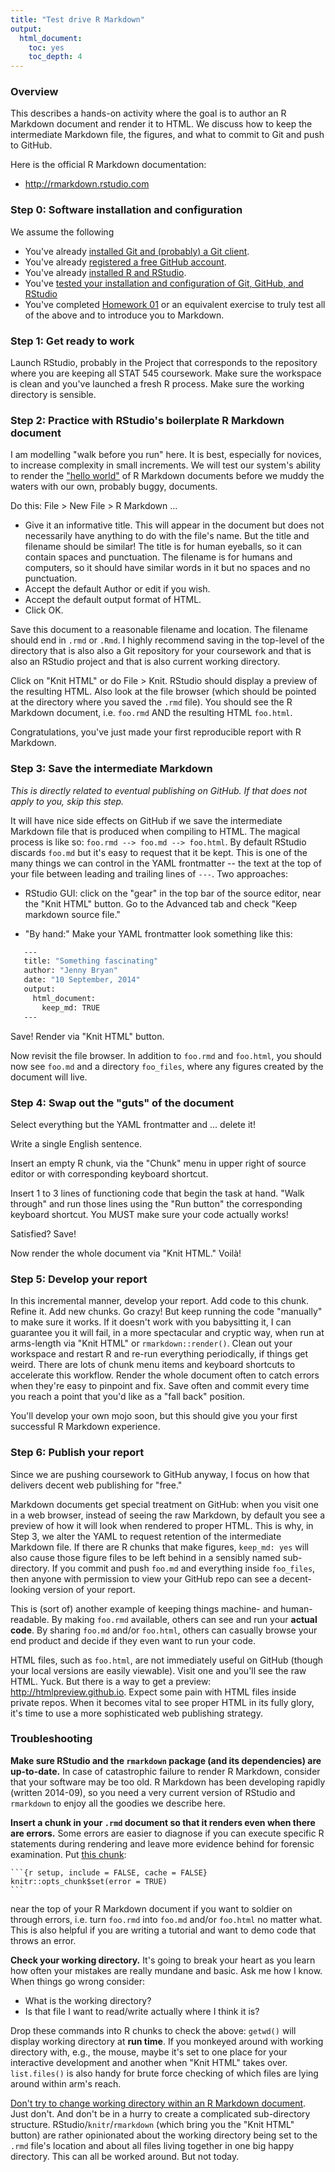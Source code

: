 ```yaml
---
title: "Test drive R Markdown"
output:
  html_document:
    toc: yes
    toc_depth: 4
---
```


### Overview

This describes a hands-on activity where the goal is to author an R Markdown document and render it to HTML. We discuss how to keep the intermediate Markdown file, the figures, and what to commit to Git and push to GitHub.

Here is the official R Markdown documentation:

  * <http://rmarkdown.rstudio.com>

### Step 0: Software installation and configuration

We assume the following

  * You've already [installed Git and (probably) a Git client](block001_git-install.html).
  * You've already [registered a free GitHub account](cm001_course-intro-sw-install-account-signup.html#register-a-github-account).
  * You've already [installed R and RStudio](block000_r-rstudio-install.html).
  * You've [tested your installation and configuration of Git, GitHub, and RStudio](block005_first-use-git-rstudio.html)
  * You've completed [Homework 01](hw01_edit-README.html) or an equivalent exercise to truly test all of the above and to introduce you to Markdown.

### Step 1: Get ready to work

Launch RStudio, probably in the Project that corresponds to the repository where you are keeping all STAT 545 coursework. Make sure the workspace is clean and you've launched a fresh R process. Make sure the working directory is sensible.

### Step 2: Practice with RStudio's boilerplate R Markdown document

I am modelling "walk before you run" here. It is best, especially for novices, to increase complexity in small increments. We will test our system's ability to render the ["hello world"](http://en.wikipedia.org/wiki/%22Hello,_world!%22_program) of R Markdown documents before we muddy the waters with our own, probably buggy, documents.

Do this: File > New File > R Markdown ...

  - Give it an informative title. This will appear in the document but does not necessarily have anything to do with the file's name. But the title and filename should be similar! The title is for human eyeballs, so it can contain spaces and punctuation. The filename is for humans and computers, so it should have similar words in it but no spaces and no punctuation.
  - Accept the default Author or edit if you wish.
  - Accept the default output format of HTML.
  - Click OK.
  
Save this document to a reasonable filename and location. The filename should end in `.rmd` or `.Rmd`. I highly recommend saving in the top-level of the directory that is also also a Git repository for your coursework and that is also an RStudio project and that is also current working directory.

Click on "Knit HTML" or do File > Knit. RStudio should display a preview of the resulting HTML. Also look at the file browser (which should be pointed at the directory where you saved the `.rmd` file). You should see the R Markdown document, i.e. `foo.rmd` AND the resulting HTML `foo.html`.

Congratulations, you've just made your first reproducible report with R Markdown.

### Step 3: Save the intermediate Markdown

*This is directly related to eventual publishing on GitHub. If that does not apply to you, skip this step.*

It will have nice side effects on GitHub if we save the intermediate Markdown file that is produced when compiling to HTML. The magical process is like so: `foo.rmd --> foo.md --> foo.html`. By default RStudio discards `foo.md` but it's easy to request that it be kept. This is one of the many things we can control in the YAML frontmatter -- the text at the top of your file between leading and trailing lines of `---`. Two approaches:

  * RStudio GUI: click on the "gear" in the top bar of the source editor, near the "Knit HTML" button. Go to the Advanced tab and check "Keep markdown source file."
  
  * "By hand:" Make your YAML frontmatter look something like this:
  
```sh
   ---  
   title: "Something fascinating"  
   author: "Jenny Bryan"  
   date: "10 September, 2014"  
   output:  
     html_document:  
       keep_md: TRUE  
   ---  
```

Save! Render via "Knit HTML" button.

Now revisit the file browser. In addition to `foo.rmd` and `foo.html`, you should now see `foo.md` and a directory `foo_files`, where any figures created by the document will live.

### Step 4: Swap out the "guts" of the document

Select everything but the YAML frontmatter and ... delete it!

Write a single English sentence.

Insert an empty R chunk, via the "Chunk" menu in upper right of source editor or with corresponding keyboard shortcut.

Insert 1 to 3 lines of functioning code that begin the task at hand. "Walk through" and run those lines using the "Run button" the corresponding keyboard shortcut. You MUST make sure your code actually works!

Satisfied? Save!

Now render the whole document via "Knit HTML." Voilà!

### Step 5: Develop your report

In this incremental manner, develop your report. Add code to this chunk. Refine it. Add new chunks. Go crazy! But keep running the code "manually" to make sure it works. If it doesn't work with you babysitting it, I can guarantee you it will fail, in a more spectacular and cryptic way, when run at arms-length via "Knit HTML" or `rmarkdown::render()`. Clean out your workspace and restart R and re-run everything periodically, if things get weird. There are lots of chunk menu items and keyboard shortcuts to accelerate this workflow. Render the whole document often to catch errors when they're easy to pinpoint and fix. Save often and commit every time you reach a point that you'd like as a "fall back" position.

You'll develop your own mojo soon, but this should give you your first successful R Markdown experience.

### Step 6: Publish your report

Since we are pushing coursework to GitHub anyway, I focus on how that delivers decent web publishing for "free."

Markdown documents get special treatment on GitHub: when you visit one in a web browser, instead of seeing the raw Markdown, by default you see a preview of how it will look when rendered to proper HTML. This is why, in Step 3, we alter the YAML to request retention of the intermediate Markdown file. If there are R chunks that make figures, `keep_md: yes` will also cause those figure files to be left behind in a sensibly named sub-directory. If you commit and push `foo.md` and everything inside `foo_files`, then anyone with permission to view your GitHub repo can see a decent-looking version of your report.

This is (sort of) another example of keeping things machine- and human-readable. By making `foo.rmd` available, others can see and run your __actual code__. By sharing `foo.md` and/or `foo.html`, others can casually browse your end product and decide if they even want to run your code.

HTML files, such as `foo.html`, are not immediately useful on GitHub (though your local versions are easily viewable). Visit one and you'll see the raw HTML. Yuck. But there is a way to get a preview: <http://htmlpreview.github.io>. Expect some pain with HTML files inside private repos. When it becomes vital to see proper HTML in its fully glory, it's time to use a more sophisticated web publishing strategy.

### Troubleshooting

__Make sure RStudio and the `rmarkdown` package (and its dependencies) are up-to-date.__ In case of catastrophic failure to render R Markdown, consider that your software may be too old. R Markdown has been developing rapidly (written 2014-09), so you need a very current version of RStudio and `rmarkdown` to enjoy all the goodies we describe here.

__Insert a chunk in your `.rmd` document so that it renders even when there are errors.__ Some errors are easier to diagnose if you can execute specific R statements during rendering and leave more evidence behind for forensic examination. Put [this chunk](https://gist.github.com/jennybc/679ea117b61c9126034a):

<pre><code>```{r setup, include = FALSE, cache = FALSE}
knitr::opts_chunk$set(error = TRUE)
```</code></pre>

near the top of your R Markdown document if you want to soldier on through errors, i.e. turn `foo.rmd` into `foo.md` and/or `foo.html` no matter what. This is also helpful if you are writing a tutorial and want to demo code that throws an error.

__Check your working directory.__ It's going to break your heart as you learn how often your mistakes are really mundane and basic. Ask me how I know. When things go wrong consider:

  * What is the working directory?
  * Is that file I want to read/write actually where I think it is?
  
Drop these commands into R chunks to check the above: `getwd()` will display working directory at __run time__. If you monkeyed around with working directory with, e.g., the mouse, maybe it's set to one place for your interactive development and another when "Knit HTML" takes over. `list.files()` is also handy for brute force checking of which files are lying around within arm's reach.

[Don't try to change working directory within an R Markdown document](https://github.com/yihui/knitr/blob/master/FAQ.md). Just don't. And don't be in a hurry to create a complicated sub-directory structure. RStudio/`knitr`/`rmarkdown` (which bring you the "Knit HTML" button) are rather opinionated about the working directory being set to the `.rmd` file's location and about all files living together in one big happy directory. This can all be worked around. But not today.